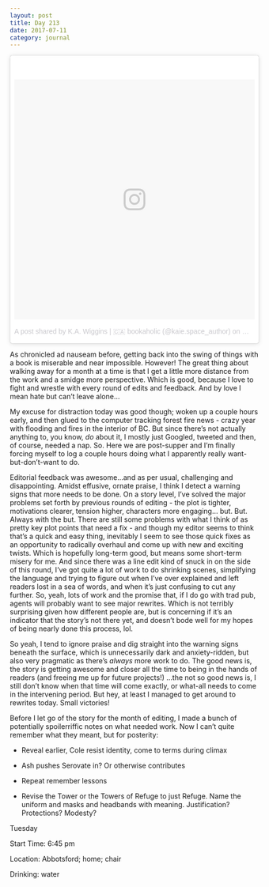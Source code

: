 ```yaml
---
layout: post
title: Day 213
date: 2017-07-11
category: journal
---
```


<blockquote class="instagram-media" data-instgrm-version="7" style=" background:#FFF; border:0; border-radius:3px; box-shadow:0 0 1px 0 rgba(0,0,0,0.5),0 1px 10px 0 rgba(0,0,0,0.15); margin: 1px; max-width:658px; padding:0; width:99.375%; width:-webkit-calc(100% - 2px); width:calc(100% - 2px);"><div style="padding:8px;"> <div style=" background:#F8F8F8; line-height:0; margin-top:40px; padding:50.0% 0; text-align:center; width:100%;"> <div style=" background:url(data:image/png;base64,iVBORw0KGgoAAAANSUhEUgAAACwAAAAsCAMAAAApWqozAAAABGdBTUEAALGPC/xhBQAAAAFzUkdCAK7OHOkAAAAMUExURczMzPf399fX1+bm5mzY9AMAAADiSURBVDjLvZXbEsMgCES5/P8/t9FuRVCRmU73JWlzosgSIIZURCjo/ad+EQJJB4Hv8BFt+IDpQoCx1wjOSBFhh2XssxEIYn3ulI/6MNReE07UIWJEv8UEOWDS88LY97kqyTliJKKtuYBbruAyVh5wOHiXmpi5we58Ek028czwyuQdLKPG1Bkb4NnM+VeAnfHqn1k4+GPT6uGQcvu2h2OVuIf/gWUFyy8OWEpdyZSa3aVCqpVoVvzZZ2VTnn2wU8qzVjDDetO90GSy9mVLqtgYSy231MxrY6I2gGqjrTY0L8fxCxfCBbhWrsYYAAAAAElFTkSuQmCC); display:block; height:44px; margin:0 auto -44px; position:relative; top:-22px; width:44px;"></div></div><p style=" color:#c9c8cd; font-family:Arial,sans-serif; font-size:14px; line-height:17px; margin-bottom:0; margin-top:8px; overflow:hidden; padding:8px 0 7px; text-align:center; text-overflow:ellipsis; white-space:nowrap;"><a href="https://www.instagram.com/p/BUNzkUPlhNC/" style=" color:#c9c8cd; font-family:Arial,sans-serif; font-size:14px; font-style:normal; font-weight:normal; line-height:17px; text-decoration:none;" target="_blank">A post shared by K.A. Wiggins | 🇨🇦 bookaholic (@kaie.space_author)</a> on <time style=" font-family:Arial,sans-serif; font-size:14px; line-height:17px;" datetime="2017-05-18T01:44:51+00:00">May 17, 2017 at 6:44pm PDT</time></p></div></blockquote>
<script async defer src="//platform.instagram.com/en_US/embeds.js"></script>

As chronicled ad nauseam before, getting back into the swing of things with a book is miserable and near impossible. However! The great thing about walking away for a month at a time is that I get a little more distance from the work and a smidge more perspective. Which is good, because I love to fight and wrestle with every round of edits and feedback. And by love I mean hate but can’t leave alone… 

My excuse for distraction today was good though; woken up a couple hours early, and then glued to the computer tracking forest fire news - crazy year with flooding and fires in the interior of BC. But since there’s not actually anything to, you know, *do* about it, I mostly just Googled, tweeted and then, of course, needed a nap. So. Here we are post-supper and I’m finally forcing myself to log a couple hours doing what I apparently really want-but-don’t-want to do. 

Editorial feedback was awesome…and as per usual, challenging and disappointing. Amidst effusive, ornate praise, I think I detect a warning signs that more needs to be done. On a story level, I’ve solved the major problems set forth by previous rounds of editing - the plot is tighter, motivations clearer, tension higher, characters more engaging… but. But. Always with the but. There are still some problems with what I think of as pretty key plot points that need a fix - and though my editor seems to think that’s a quick and easy thing, inevitably I seem to see those quick fixes as an opportunity to radically overhaul and come up with new and exciting twists. Which is hopefully long-term good, but means some short-term misery for me. And since there was a line edit kind of snuck in on the side of this round, I’ve got quite a lot of work to do shrinking scenes, simplifying the language and trying to figure out when I’ve over explained and left readers lost in a sea of words, and when it’s just confusing to cut any further. So, yeah, lots of work and the promise that, if I do go with trad pub, agents will probably want to see major rewrites. Which is not terribly surprising given how different people are, but is concerning if it’s an indicator that the story’s not there yet, and doesn’t bode well for my hopes of being nearly done this process, lol. 

So yeah, I tend to ignore praise and dig straight into the warning signs beneath the surface, which is unnecessarily dark and anxiety-ridden, but also very pragmatic as there’s *always* more work to do. The good news is, the story is getting awesome and closer all the time to being in the hands of readers (and freeing me up for future projects!) …the not so good news is, I still don’t know when that time will come exactly, or what-all needs to come in the intervening period. But hey, at least I managed to get around to rewrites today. Small victories!

Before I let go of the story for the month of editing, I made a bunch of potentially spoilerriffic notes on what needed work. Now I can’t quite remember what they meant, but for posterity: 

* Reveal earlier, Cole resist identity, come to terms during climax

* Ash pushes Serovate in? Or otherwise contributes

* Repeat remember lessons  

* Revise the Tower or the Towers of Refuge to just Refuge. Name the uniform and masks and headbands with meaning. Justification? Protections? Modesty? 

Tuesday

Start Time: 6:45 pm

Location: Abbotsford; home; chair

Drinking: water
